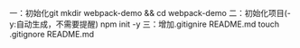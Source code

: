 一：初始化git
	mkdir webpack-demo && cd webpack-demo
二：初始化项目(-y:自动生成，不需要提醒)
	npm init -y 
三：增加.gitignire README.md
	touch .gitignore README.md

